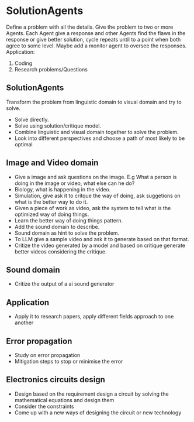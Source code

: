 # SolutionAgents

Define a problem with all the details.
Give the problem to two or more Agents. Each Agent give a response and other Agents find the flaws in the response or give better solution, cycle repeats until to a point when both agree to some level.
Maybe add a monitor agent to oversee the responses.
Application:

1. Coding
2. Research problems/Questions 

## SolutionAgents

Transform the problem from linguistic domain to visual domain and try to solve.

- Solve directly.
- Solve using solution/critique model.
- Combine linguistic and visual domain together to solve the problem.
- Look into different perspectives and choose a path of most likely to be optimal

## Image and Video domain

- Give a image and ask questions on the image. E.g What a person is doing in the image or video, what else can he do?
- Biology, what is happening in the video.
- Simulation, give ask it to critque the way of doing, ask suggetions on what is the better way to do it.
- Given a piece of work as video, ask the system to tell what is the optimized way of doing things.
- Learn the better way of doing things pattern.
- Add the sound domain to describe.
- Sound domain as hint to solve the problem.
- To LLM give a sample video and ask it to generate based on that format.
- Critize the video generated by a model and based on critique generate better videos considering the critique.

## Sound domain

- Critize the output of a ai sound generator

## Application 

- Apply it to research papers, apply different fields approach to one another

## Error propagation 

- Study on error propagation 
- Mitigation steps to stop or minimise the error

## Electronics circuits design

- Design based on the requirement design a circuit by solving the mathematical equations and design them
- Consider the constraints
- Come up with a new ways of designing the circuit or new technology
